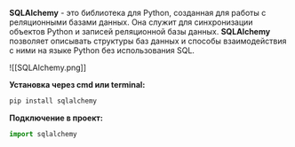 **SQLAlchemy** - это библиотека для Python, созданная для работы с реляционными базами данных. Она служит для синхронизации объектов Python и записей реляционной базы данных. **SQLAlchemy** позволяет описывать структуры баз данных и способы взаимодействия с ними на языке Python без использования SQL.

![[SQLAlchemy.png]]

**Установка через cmd или terminal:**

```Python
pip install sqlalchemy
```

**Подключение в проект:**

```Python
import sqlalchemy
```


